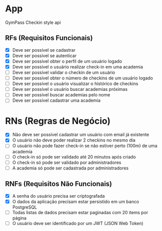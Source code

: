 # App

GymPass Checkin style api

## RFs (Requisitos Funcionais)

- [X] Deve ser possível se cadastrar
- [X] Deve ser possível se autenticar
- [X] Deve ser possível obter o perfil de um usuário logado
- [X] Deve ser possível o usuário realizar check-in em uma academia
- [ ] Deve ser possível validar o checkin de um usuário
- [ ] Deve ser possível obter o número de checkins de um usuário logado
- [ ] Deve ser possível o usuário visualizar o histórico de checkins
- [ ] Deve ser possível o usuário buscar academias próximas
- [ ] Deve ser possível buscar academias pelo nome
- [ ] Deve ser possível cadastrar uma academia

# RNs (Regras de Negócio)

- [X] Não deve ser possível cadastrar um usuário com email já existente
- [X] O usuário não deve poder realizar 2 checkins no mesmo dia
- [ ] O usuário não pode fazer check-in se não estiver perto (100m) de uma academia
- [ ] O check-in só pode ser validado até 20 minutos após criado
- [ ] O check-in só pode ser validado por administradores
- [ ] A academia só pode ser cadastrada por administradores

## RNFs (Requisitos Não Funcionais)

- [X] A senha do usuário precisa ser criptografada
- [X] O dados da aplicação precisam estar persistido em um banco PostgreSQL
- [ ] Todas listas de dados precisam estar paginadas com 20 items por página
- [ ] O usuário deve ser identificado por um JWT (JSON Web Token)